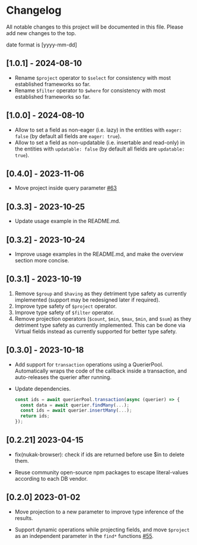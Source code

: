 # Changelog

All notable changes to this project will be documented in this file. Please add new changes to the top.

date format is [yyyy-mm-dd]

## [1.0.1] - 2024-08-10

- Rename `$project` operator to `$select` for consistency with most established frameworks so far.
- Rename `$filter` operator to `$where` for consistency with most established frameworks so far.

## [1.0.0] - 2024-08-10

- Allow to set a field as non-eager (i.e. lazy) in the entities with `eager: false` (by default all fields are `eager: true`).
- Allow to set a field as non-updatable (i.e. insertable and read-only) in the entities with `updatable: false` (by default all fields are `updatable: true`).

## [0.4.0] - 2023-11-06

- Move project inside query parameter [#63](https://github.com/rogerpadilla/nukak/pull/63)

## [0.3.3] - 2023-10-25

- Update usage example in the README.md.

## [0.3.2] - 2023-10-24

- Improve usage examples in the README.md, and make the overview section more concise.

## [0.3.1] - 2023-10-19

1. Remove `$group` and `$having` as they detriment type safety as currently implemented (support may be redesigned later if required).
2. Improve type safety of `$project` operator.
3. Improve type safety of `$filter` operator.
4. Remove projection operators (`$count`, `$min`, `$max`, `$min`, and `$sum`) as they detriment type safety as currently implemented. This can be done via Virtual fields instead as currently supported for better type safety.

## [0.3.0] - 2023-10-18

- Add support for `transaction` operations using a QuerierPool.
  Automatically wraps the code of the callback inside a transaction, and auto-releases the querier after running.
- Update dependencies.

  ```ts
  const ids = await querierPool.transaction(async (querier) => {
    const data = await querier.findMany(...);
    const ids = await querier.insertMany(...);
    return ids;
  });
  ```

## [0.2.21] 2023-04-15

- fix(nukak-browser): check if ids are returned before use $in to delete them.

- Reuse community open-source npm packages to escape literal-values according to each DB vendor.

## [0.2.0] 2023-01-02

- Move projection to a new parameter to improve type inference of the results.

- Support dynamic operations while projecting fields, and move `$project` as an independent parameter in the `find*` functions [#55](https://github.com/rogerpadilla/nukak/pull/55).
